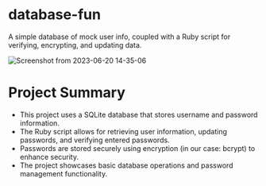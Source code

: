 # database-fun

A simple database of mock user info, coupled with a Ruby script for verifying, encrypting, and updating data.

![Screenshot from 2023-06-20 14-35-06](https://github.com/erikamaker/database-fun/assets/118931925/39611e6a-2e0d-4653-aaca-8eeb54de4186)

# Project Summary

* This project uses a SQLite database that stores username and password information.
* The Ruby script allows for retrieving user information, updating passwords, and verifying entered passwords.
* Passwords are stored securely using encryption (in our case: bcrypt) to enhance security.
* The project showcases basic database operations and password management functionality.
